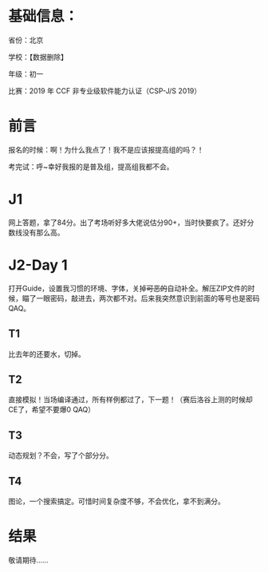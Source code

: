 # 基础信息：

省份：北京

学校：【数据删除】

年级：初一

比赛：2019 年 CCF 非专业级软件能力认证（CSP-J/S 2019）

# 前言

报名的时候：啊！为什么我点了！我不是应该报提高组的吗？！

考完试：呼~幸好我报的是普及组，提高组我都不会。

# J1

网上答题，拿了84分。出了考场听好多大佬说估分90+，当时快要疯了。还好分数线没有那么高。

# J2-Day 1

打开Guide，设置我习惯的环境、字体，关掉~~可恶的~~自动补全。解压ZIP文件的时候，瞄了一眼密码，敲进去，两次都不对。后来我突然意识到前面的等号也是密码QAQ。

## T1

比去年的还要水，切掉。

## T2

直接模拟！当场编译通过，所有样例都过了，下一题！（赛后洛谷上测的时候却CE了，希望不要爆0 QAQ）

## T3

动态规划？不会，写了个部分分。

## T4

图论，一个搜索搞定。可惜时间复杂度不够，不会优化，拿不到满分。

# 结果

敬请期待……
